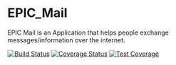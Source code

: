 # EPIC_Mail

EPIC Mail is an Application that helps people exchange messages/information over the internet.

[![Build Status](https://travis-ci.org/beejay1293/EPIC_Mail.svg?branch=develop)](https://travis-ci.org/beejay1293/EPIC_Mail)
[![Coverage Status](https://coveralls.io/repos/github/beejay1293/EPIC_Mail/badge.svg?branch=develop)](https://coveralls.io/github/beejay1293/EPIC_Mail?branch=develop)
[![Test Coverage](https://api.codeclimate.com/v1/badges/aab9e6675e79967beef4/test_coverage)](https://codeclimate.com/github/beejay1293/EPIC_Mail/test_coverage)
